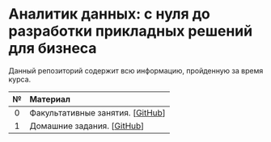 # Аналитик данных: с нуля до разработки прикладных решений для бизнеса

Данный репозиторий содержит всю информацию, пройденную за время курса.

| № | Материал | 
|:------:|:----------|
| 0 |Факультативные занятия. [[GitHub](./Факультативные%20занятия)]  |
| 1 |Домашние задания. [[GitHub](./Домашние%20задания)]  |



